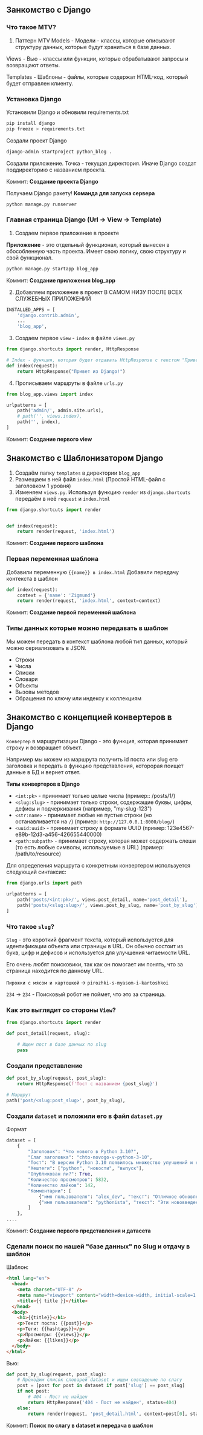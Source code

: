 ## Занкомство с Django

### Что такое MTV?
1. Паттерн MTV
Models - Модели - классы, которые описывают структуру данных, которые будут храниться в базе данных.

Views - Вью - классы или функции, которые обрабатывают запросы и возвращают ответы.

Templates - Шаблоны - файлы, которые содержат HTML-код, который будет отправлен клиенту.

### Установка Django

Установили Django и обновили requirements.txt
```bash
pip install django
pip freeze > requirements.txt
```

Создали проект Django
```bash
django-admin startproject python_blog .
```
Создали приложение. Точка - текущая директория.
Иначе Django создат поддиректорию с названием проекта.

Коммит: **Создание проекта Django**

Получаем Django ракету!
**Команда для запуска сервера**

```bash
python manage.py runserver
```

### Главная страница Django (Url -> View -> Template)

1. Создаем первое приложение в проекте

**Приложение** - это отдельный функционал, который вынесен в обособленную часть проекта. Имеет свою логику, свою структуру и свой функционал.

```bash
python manage.py startapp blog_app
```

Коммит: **Создание приложения blog_app**

2. Добавляем приложение в проект
В САМОМ НИЗУ ПОСЛЕ ВСЕХ СЛУЖЕБНЫХ ПРИЛОЖЕНИЙ
```python
INSTALLED_APPS = [
    'django.contrib.admin',
    ...
    'blog_app',

```

3. Cоздаем первое `view` - `index` в файле `views.py`

```python
from django.shortcuts import render, HttpResponse

# Index - функция, которая будет отдавать HttpResponse с текстом "Привет из Django!"
def index(request):
    return HttpResponse("Привет из Django!")
```

4. Прописываем маршруты в файле `urls.py`
   
```python
from blog_app.views import index

urlpatterns = [
    path('admin/', admin.site.urls),
    # path('', views.index),
    path('', index),
]
```

Коммит: **Создание первого view**

## Знакомство с Шаблонизатором Django

1. Создаём папку `templates` в директории `blog_app`
2. Размещаем в ней файл `index.html` (Простой HTML-файл с заголовком 1 уровня)
3. Изменяем `views.py`. Используя функцию `render` из `django.shortcuts` передаём в неё `request` и `index.html`

```python
from django.shortcuts import render


def index(request):
    return render(request, 'index.html')

```

Коммит: **Создание первого шаблона**

### Первая переменная шаблона

Добавили переменную `{{name}} в index.html`
Добавили передачу контекста в шаблон

```python
def index(request):
    context = {'name': 'Zigmund'}
    return render(request, 'index.html', context=context)
```

Коммит: **Создание первой переменной шаблона**

### Типы данных которые можно передавать в шаблон

Мы можем передать в контекст шаблона любой тип данных, который можно сериализовать в JSON.

- Строки
- Числа
- Списки
- Словари
- Объекты
- Вызовы методов
- Обращения по ключу или индексу к коллекциям

## Знакомство с концепцией конвертеров в Django

`Конвертер` в маршрутизации Django - это функция, которая принимает строку и возвращает объект.

Например мы можем из маршрута получить id поста или slug его заголовка и передать в функцию представления, которорая поищет данные в БД и вернет ответ.

**Типы конвертеров в Django**

- `<int:pk>` - принимает только целые числа (пример:: /posts/1/)
- `<slug:slug>` - принимает только строки, содержащие буквы, цифры, дефисы и подчеркивания (например, "my-slug-123")
- `<str:name>` - принимает любые не пустые строки (но останавливается на `/`) (пример: `http://127.0.0.1:8000/blog/`)
- `<uuid:uuid>` - принимает строку в формате UUID (пример: 123e4567-e89b-12d3-a456-426655440000)
- `<path:subpath>` - принимает строку, которая может содержать слеши (то есть любые символы, используемые в URL) (пример: /path/to/resource)

Для определения маршрута с конкретным конвертером используется следующий синтаксис:

```python
from django.urls import path

urlpatterns = [
    path('posts/<int:pk>/', views.post_detail, name='post_detail'),        # Маршрут с целочисленным идентификатором поста
    path('posts/<slug:slug>/', views.post_by_slug, name='post_by_slug'),   # Маршрут с slug заголовка поста
]
```

### Что такое `slug`?

`Slug` - это короткий фрагмент текста, который используется для идентификации объекта или страницы в URL. Он обычно состоит из букв, цифр и дефисов и используется для улучшения читаемости URL.

Его очень любят поисковики, так как он помогает им понять, что за страница находится по данному URL.

`Пирожки с мясом и картошкой` -> `pirozhki-s-myasom-i-kartoshkoi`

`234` -> `234` - Поисковый робот не поймет, что это за страница.

### Как это выглядит со стороны `View`?

```python
from django.shortcuts import render

def post_detail(request, slug):

    # Ищем пост в базе данных по slug
    pass
```

### Создали представление 

```python
def post_by_slug(request, post_slug):
    return HttpResponse(f'Пост с названием {post_slug}')

# Маршрут
path('post/<slug:post_slug>', post_by_slug),
```

### Создали `dataset` и положили его в файл `dataset.py`
Формат
```python
dataset = [
    {
        "Заголовок": "Что нового в Python 3.10?",
        "Слаг заголовка": "chto-novogo-v-python-3-10",
        "Пост": "В версии Python 3.10 появилось множество улучшений и новых функций. Например, улучшенные операторы сравнения и структурированное сопоставление с образцом.",
        "Хештеги": ["python", "новости", "выпуск"],
        "Опубликован ли?": True,
        "Количество просмотров": 5832,
        "Количество лайков": 142,
        "Комментарии": [
            {"имя пользователя": "alex_dev", "текст": "Отличное обновление!"},
            {"имя пользователя": "pythonista", "текст": "Эти нововведения сильно ускорят работу."}
        ]
    }, 
....
```

Коммит: **Создание первого представления и датасета**

### Сделали поиск по нашей "базе данных" по Slug и отдачу в шаблон

Шаблон:

```html
<html lang="en">
  <head>
    <meta charset="UTF-8" />
    <meta name="viewport" content="width=device-width, initial-scale=1.0" />
    <title>{{ title }}</title>
  </head>
  <body>
    <h1>{{title}}</h1>
    <p>Текст поста: {{post}}</p>
    <p>Теги: {{hashtags}}</p>
    <p>Просмотры: {{views}}</p>
    <p>Лайки: {{likes}}</p>
  </body>
</html>
```

Вью:

```python
def post_by_slug(request, post_slug):
    # Проходим список словарей dataset и ищем совпадение по слагу
    post = [post for post in dataset if post['slug'] == post_slug]
    if not post:
        # 404 - Пост не найден
        return HttpResponse('404 - Пост не найден', status=404)
    else:
        return render(request, 'post_detail.html', context=post[0], status=200)
```

Коммит: **Поиск по слагу в dataset и передача в шаблон**